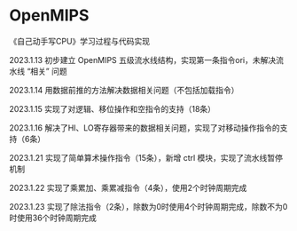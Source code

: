# OpenMIPS
《自己动手写CPU》学习过程与代码实现 

2023.1.13 初步建立 OpenMIPS 五级流水线结构，实现第一条指令ori，未解决流水线 “相关” 问题

2023.1.14 用数据前推的方法解决数据相关问题（不包括加载指令）

2023.1.15 实现了对逻辑、移位操作和空指令的支持（18条）

2023.1.16 解决了HI、LO寄存器带来的数据相关问题，实现了对移动操作指令的支持（6条）

2023.1.21 实现了简单算术操作指令（15条），新增 ctrl 模块，实现了流水线暂停机制

2023.1.22 实现了乘累加、乘累减指令（4条），使用2个时钟周期完成

2023.1.23 实现了除法指令（2条），除数为0时使用4个时钟周期完成，除数不为0时使用36个时钟周期完成
